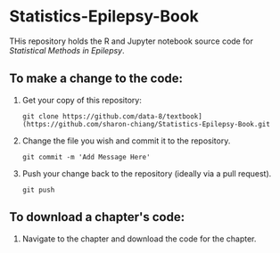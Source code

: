 # Statistics-Epilepsy-Book
THis repository holds the R and Jupyter notebook source code for _Statistical Methods in Epilepsy_.

## To make a change to the code:
1. Get your copy of this repository:

   ```
   git clone https://github.com/data-8/textbook](https://github.com/sharon-chiang/Statistics-Epilepsy-Book.git
   ```
2. Change the file you wish and commit it to the repository.

   ```
   git commit -m 'Add Message Here'
   ```
4. Push your change back to the repository (ideally via a pull request).

   ```
   git push
   ```

## To download a chapter's code:
1. Navigate to the chapter and download the code for the chapter. 
